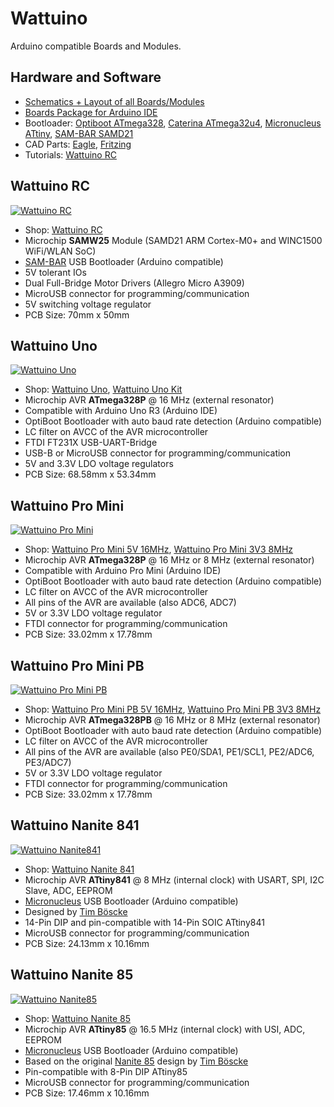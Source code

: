 # Wattuino
Arduino compatible Boards and Modules.


## Hardware and Software
* [Schematics + Layout of all Boards/Modules](https://github.com/watterott/Wattuino/tree/master/hardware)
* [Boards Package for Arduino IDE](https://github.com/watterott/Arduino-Boards#watterott-boards-package)
* Bootloader:
  [Optiboot ATmega328](https://github.com/watterott/Wattuino/tree/master/software/Optiboot),
  [Caterina ATmega32u4](https://github.com/watterott/Wattuino/tree/master/software/Caterina),
  [Micronucleus ATtiny](https://github.com/watterott/Wattuino/tree/master/software/Micronucleus),
  [SAM-BAR SAMD21](https://github.com/watterott/SAM-BAR)
* CAD Parts:
  [Eagle](https://github.com/watterott/Eagle-Libs),
  [Fritzing](https://github.com/watterott/Wattuino/raw/master/hardware/wattuino.fzpz)
* Tutorials:
  [Wattuino RC](https://doc.schlenker.dk/watterott-electronic/rc-roboter-controller-english/)


## Wattuino RC
[![Wattuino RC](https://github.com/watterott/Wattuino/raw/master/hardware/Wattuino-RC_v10.jpg)](http://www.watterott.com/en/Wattuino-RC)
* Shop: [Wattuino RC](http://www.watterott.com/en/Wattuino-RC)
* Microchip **SAMW25** Module (SAMD21 ARM Cortex-M0+ and WINC1500 WiFi/WLAN SoC)
* [SAM-BAR](https://github.com/watterott/SAM-BAR) USB Bootloader (Arduino compatible)
* 5V tolerant IOs
* Dual Full-Bridge Motor Drivers (Allegro Micro A3909)
* MicroUSB connector for programming/communication
* 5V switching voltage regulator
* PCB Size: 70mm x 50mm


## Wattuino Uno
[![Wattuino Uno](https://github.com/watterott/Wattuino/raw/master/hardware/Wattuino-Uno_v11.jpg)](http://www.watterott.com/en/Wattuino-UNO)
* Shop: [Wattuino Uno](http://www.watterott.com/en/Wattuino-UNO), [Wattuino Uno Kit](http://www.watterott.com/en/Wattuino-Uno-Kit)
* Microchip AVR **ATmega328P** @ 16 MHz (external resonator)
* Compatible with Arduino Uno R3 (Arduino IDE)
* OptiBoot Bootloader with auto baud rate detection (Arduino compatible)
* LC filter on AVCC of the AVR microcontroller
* FTDI FT231X USB-UART-Bridge
* USB-B or MicroUSB connector for programming/communication
* 5V and 3.3V LDO voltage regulators
* PCB Size: 68.58mm x 53.34mm


## Wattuino Pro Mini
[![Wattuino Pro Mini](https://github.com/watterott/Wattuino/raw/master/hardware/Wattuino-Pro-Mini_v10.jpg)](http://www.watterott.com/en/Wattuino-pro-mini-5V-16MHz)
* Shop: [Wattuino Pro Mini 5V 16MHz](http://www.watterott.com/en/Wattuino-pro-mini-5V-16MHz), [Wattuino Pro Mini 3V3 8MHz](http://www.watterott.com/en/Wattuino-pro-mini-3V3-8MHz)
* Microchip AVR **ATmega328P** @ 16 MHz or 8 MHz (external resonator)
* Compatible with Arduino Pro Mini (Arduino IDE)
* OptiBoot Bootloader with auto baud rate detection (Arduino compatible)
* LC filter on AVCC of the AVR microcontroller
* All pins of the AVR are available (also ADC6, ADC7)
* 5V or 3.3V LDO voltage regulator
* FTDI connector for programming/communication
* PCB Size: 33.02mm x 17.78mm


## Wattuino Pro Mini PB
[![Wattuino Pro Mini PB](https://github.com/watterott/Wattuino/raw/master/hardware/Wattuino-Pro-Mini-PB_v10.jpg)](http://www.watterott.com/en/Wattuino-pro-mini-PB-5V-16MHz)
* Shop: [Wattuino Pro Mini PB 5V 16MHz](http://www.watterott.com/en/Wattuino-pro-mini-PB-5V-16MHz), [Wattuino Pro Mini PB 3V3 8MHz](http://www.watterott.com/en/Wattuino-pro-mini-PB-3V3-8MHz)
* Microchip AVR **ATmega328PB** @ 16 MHz or 8 MHz (external resonator)
* OptiBoot Bootloader with auto baud rate detection (Arduino compatible)
* LC filter on AVCC of the AVR microcontroller
* All pins of the AVR are available (also PE0/SDA1, PE1/SCL1, PE2/ADC6, PE3/ADC7)
* 5V or 3.3V LDO voltage regulator
* FTDI connector for programming/communication
* PCB Size: 33.02mm x 17.78mm


## Wattuino Nanite 841
[![Wattuino Nanite841](https://github.com/watterott/Wattuino/raw/master/hardware/Wattuino-Nanite841_v11.jpg)](http://www.watterott.com/en/Wattuino-Nanite841)
* Shop: [Wattuino Nanite 841](http://www.watterott.com/en/Wattuino-Nanite841)
* Microchip AVR **ATtiny841** @ 8 MHz (internal clock) with USART, SPI, I2C Slave, ADC, EEPROM
* [Micronucleus](https://github.com/micronucleus/micronucleus) USB Bootloader (Arduino compatible)
* Designed by [Tim Böscke](https://github.com/cpldcpu)
* 14-Pin DIP and pin-compatible with 14-Pin SOIC ATtiny841
* MicroUSB connector for programming/communication
* PCB Size: 24.13mm x 10.16mm


## Wattuino Nanite 85
[![Wattuino Nanite85](https://github.com/watterott/Wattuino/raw/master/hardware/Wattuino-Nanite85_v11.jpg)](http://www.watterott.com/en/Wattuino-Nanite85)
* Shop: [Wattuino Nanite 85](http://www.watterott.com/en/Wattuino-Nanite85)
* Microchip AVR **ATtiny85** @ 16.5 MHz (internal clock) with USI, ADC, EEPROM
* [Micronucleus](https://github.com/micronucleus/micronucleus) USB Bootloader (Arduino compatible)
* Based on the original [Nanite 85](https://github.com/cpldcpu/Nanite) design by [Tim Böscke](https://github.com/cpldcpu)
* Pin-compatible with 8-Pin DIP ATtiny85
* MicroUSB connector for programming/communication
* PCB Size: 17.46mm x 10.16mm
